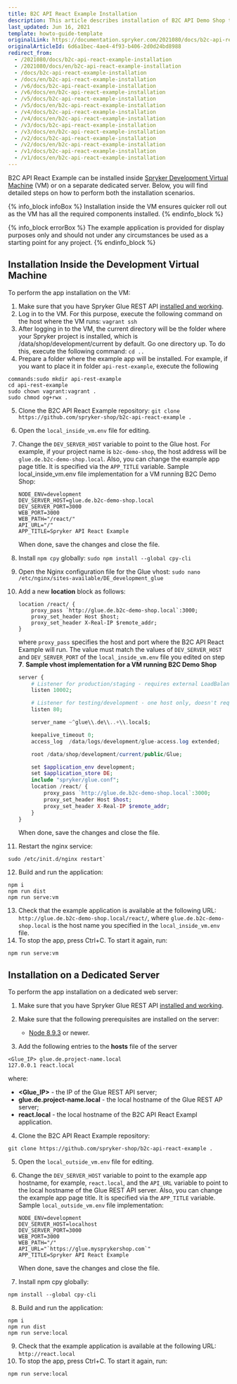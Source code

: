 ```yaml
---
title: B2C API React Example Installation
description: This article describes installation of B2C API Demo Shop to experience the use of Spryker Glue REST API.
last_updated: Jun 16, 2021
template: howto-guide-template
originalLink: https://documentation.spryker.com/2021080/docs/b2c-api-react-example-installation
originalArticleId: 6d6a1bec-4ae4-4f93-b406-2d0d24bd8988
redirect_from:
  - /2021080/docs/b2c-api-react-example-installation
  - /2021080/docs/en/b2c-api-react-example-installation
  - /docs/b2c-api-react-example-installation
  - /docs/en/b2c-api-react-example-installation
  - /v6/docs/b2c-api-react-example-installation
  - /v6/docs/en/b2c-api-react-example-installation
  - /v5/docs/b2c-api-react-example-installation
  - /v5/docs/en/b2c-api-react-example-installation
  - /v4/docs/b2c-api-react-example-installation
  - /v4/docs/en/b2c-api-react-example-installation
  - /v3/docs/b2c-api-react-example-installation
  - /v3/docs/en/b2c-api-react-example-installation
  - /v2/docs/b2c-api-react-example-installation
  - /v2/docs/en/b2c-api-react-example-installation
  - /v1/docs/b2c-api-react-example-installation
  - /v1/docs/en/b2c-api-react-example-installation
---
```


B2C API React Example can be installed inside [Spryker Development Virtual Machine](/docs/scos/dev/sdk/{{site.version}}/development-virtual-machine-docker-containers-and-console.html) (VM) or on a separate dedicated server. Below, you will find detailed steps on how to perform both the installation scenarios.

{% info_block infoBox %}
Installation inside the VM ensures quicker roll out as the VM has all the required components installed.
{% endinfo_block %}

{% info_block errorBox %}
The example application is provided for display purposes only and should not under any circumstances be used as a starting point for any project.
{% endinfo_block %}

## Installation Inside the Development Virtual Machine

To perform the app installation on the VM:

1. Make sure that you have Spryker Glue REST API [installed and working](/docs/scos/dev/feature-integration-guides/{{site.version}}/glue-api/glue-api-installation-and-configuration.html).
2. Log in to the VM. For this purpose, execute the following command on the host where the VM runs:
`vagrant ssh`
3. After logging in to the VM, the current directory will be the folder where your Spryker project is installed, which is /data/shop/development/current by default. Go one directory up. To do this, execute the following command:
`cd ..`
4. Prepare a folder where the example app will be installed. For example, if you want to place it in folder `api-rest-example`, execute the following

```
commands:sudo mkdir api-rest-example
cd api-rest-example
sudo chown vagrant:vagrant .
sudo chmod og+rwx .
```

5. Clone the B2C API React Example repository:
`git clone https://github.com/spryker-shop/b2c-api-react-example .`

6. Open the `local_inside_vm.env` file for editing.
7. Change the `DEV_SERVER_HOST` variable to point to the Glue host. For example, if your project name is `b2c-demo-shop`, the host address will be `glue.de.b2c-demo-shop.local`. Also, you can change the example app page title. It is specified via the `APP_TITLE` variable.
Sample local_inside_vm.env file implementation for a VM running B2C Demo Shop:
    ```
    NODE_ENV=development
    DEV_SERVER_HOST=glue.de.b2c-demo-shop.local
    DEV_SERVER_PORT=3000
    WEB_PORT=3000
    WEB_PATH="/react/"
    API_URL="/"
    APP_TITLE=Spryker API React Example
    ```
    When done, save the changes and close the file.

8. Install `npm cpy` globally:
`sudo npm install --global cpy-cli`
9. Open the Nginx configuration file for the Glue vhost:
`sudo nano /etc/nginx/sites-available/DE_development_glue`
10. Add a new **location** block as follows:

    ```
    location /react/ {
        proxy_pass `http://glue.de.b2c-demo-shop.local`:3000;
        proxy_set_header Host $host;
        proxy_set_header X-Real-IP $remote_addr;
    }
    ```

    where `proxy_pass` specifies the host and port where the B2C API React Example will run. The value must match the values of `DEV_SERVER_HOST` and `DEV_SERVER_PORT` of the `local_inside_vm.env` file you edited on step **7**.
**Sample vhost implementation for a VM running B2C Demo Shop**

    ```php
    server {
        # Listener for production/staging - requires external LoadBalancer directi$
        listen 10002;

        # Listener for testing/development - one host only, doesn't require extern$
        listen 80;

        server_name ~^glue\\.de\\..+\\.local$;

        keepalive_timeout 0;
        access_log  /data/logs/development/glue-access.log extended;

        root /data/shop/development/current/public/Glue;

        set $application_env development;
        set $application_store DE;
        include "spryker/glue.conf";
        location /react/ {
            proxy_pass `http://glue.de.b2c-demo-shop.local`:3000;
            proxy_set_header Host $host;
            proxy_set_header X-Real-IP $remote_addr;
        }
    }
    ```

    When done, save the changes and close the file.

11.  Restart the nginx service:

```
sudo /etc/init.d/nginx restart`
```

12. Build and run the application:

```
npm i
npm run dist
npm run serve:vm
```

13. Check that the example application is available at the following URL: `http://glue.de.b2c-demo-shop.local/react/`, where `glue.de.b2c-demo-shop.local` is the host name you specified in the `local_inside_vm.env` file.
14. To stop the app, press Ctrl+C. To start it again, run:
```
npm run serve:vm
```

## Installation on a Dedicated Server
To perform the app installation on a dedicated web server:

1. Make sure that you have Spryker Glue REST API [installed and working](/docs/scos/dev/feature-integration-guides/{{site.version}}/glue-api/glue-api-installation-and-configuration.html).

2. Make sure that the following prerequisites are installed on the server:
    * [Node 8.9.3](https://nodejs.org/en/) or newer.

3. Add the following entries to the **hosts** file of the server

```text
<Glue_IP> glue.de.project-name.local
127.0.0.1 react.local
```

where:

* **<Glue_IP>** - the IP of the Glue REST API server;
* **glue.de.project-name.local** - the local hostname of the Glue REST AP   server;
* **react.local** - the local hostname of the B2C API React Exampl    application.

4. Clone the B2C API React Example repository:

```
git clone https://github.com/spryker-shop/b2c-api-react-example .
```

5. Open the `local_outside_vm.env` file for editing.
6. Change the `DEV_SERVER_HOST` variable to point to the example app hostname, for example, `react.local`, and the `API_URL` variable to point to the local hostname of the Glue REST API server. Also, you can change the example app page title. It is specified via the `APP_TITLE` variable.
Sample `local_outside_vm.env` file implementation:

    ```
    NODE_ENV=development
    DEV_SERVER_HOST=localhost
    DEV_SERVER_PORT=3000
    WEB_PORT=3000
    WEB_PATH="/"
    API_URL="`https://glue.mysprykershop.com`"
    APP_TITLE=Spryker API React Example
    ```

    When done, save the changes and close the file.

7. Install npm cpy globally:

```
npm install --global cpy-cli
```
8. Build and run the application:

```
npm i
npm run dist
npm run serve:local
```
9. Check that the example application is available at the following URL: `http://react.local`
10. To stop the app, press Ctrl+C. To start it again, run:

```
npm run serve:local
```
